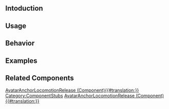 <languages></languages> <translate>

## Intoduction

## Usage

## Behavior

## Examples

## Related Components

</translate>

[AvatarAnchorLocomotionRelease
(Component){{#translation:}}](Category:Components{{#translation:}} "wikilink")
[Category:ComponentStubs](Category:ComponentStubs "wikilink")
[AvatarAnchorLocomotionRelease
(Component){{#translation:}}](Category:Components:Users:Common_Avatar_System:Anchors{{#translation:}} "wikilink")
